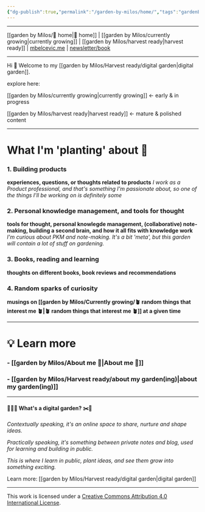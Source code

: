 ```yaml
---
{"dg-publish":true,"permalink":"/garden-by-milos/home/","tags":"gardenEntry"}
---
```




---
[[garden by Milos/🏡 home\|🏡 home]] | [[garden by Milos/currently growing\|currently growing]] | [[garden by Milos/harvest ready\|harvest ready]] | [mbelcevic.me](https://mbelcevic.me/) | [newsletter/book](https://buildyourway.substack.com) 

---


Hi 👋
Welcome to my [[garden by Milos/Harvest ready/digital garden\|digital garden]].

explore here:

[[garden by Milos/currently growing\|currently growing]] <- early & in progress

[[garden by Milos/harvest ready\|harvest ready]] <- mature & polished content

----

# What  I'm 'planting' about  🌱 

### **1. Building products**

**experiences, questions, or thoughts related to products**
*I work as a Product professional, and that's something I'm passionate about, so one of the things I'll be working on is definitely some* 

### **2. Personal knowledge management, and tools for thought**

**tools for thought, personal knowlegde management, (collaborative) note-making, building a second brain, and how it all fits with knowledge work**
*I'm curious about PKM and note-making. It's a bit 'meta', but this garden will contain a lot of stuff on gardening.*

### **3. Books, reading and learning**

**thoughts on different books, book reviews and recommendations**

### **4. Random sparks of curiosity**

**musings on [[garden by Milos/Currently growing/🪴 random things that interest me 🪴\|🪴 random things that interest me 🪴]] at a given time**

----

# 💡 Learn more

### - [[garden by Milos/About me 👷\|About me 👷]] 
### - [[garden by Milos/Harvest ready/about my garden(ing)\|about my garden(ing)]]


----

#### 👨🏻‍🌾 What's a digital garden? ✂️🌳​

*Contextually speaking, it's an online space to share, nurture and shape ideas.* 

*Practically speaking, it's something between private notes and blog, used for learning and building in public.*

*This is where I learn in public, plant ideas, and see them grow into something exciting.* 

Learn more: [[garden by Milos/Harvest ready/digital garden\|digital garden]] 





----
This work is licensed under a [Creative Commons Attribution 4.0 International License](http://creativecommons.org/licenses/by/4.0/).